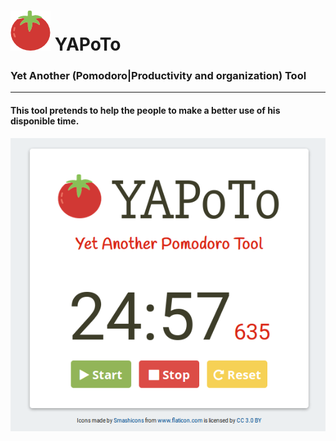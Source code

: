 # ![Tomato](https://raw.githubusercontent.com/wellingtondellamura/yapoto/master/public/images/tomato64.png) YAPoTo
### Yet Another (Pomodoro|Productivity and organization) Tool
<hr/>

#### This tool pretends to help the people to make a better use of his disponible time.

![Screen](https://raw.githubusercontent.com/wellingtondellamura/yapoto/master/public/images/screen.png)
